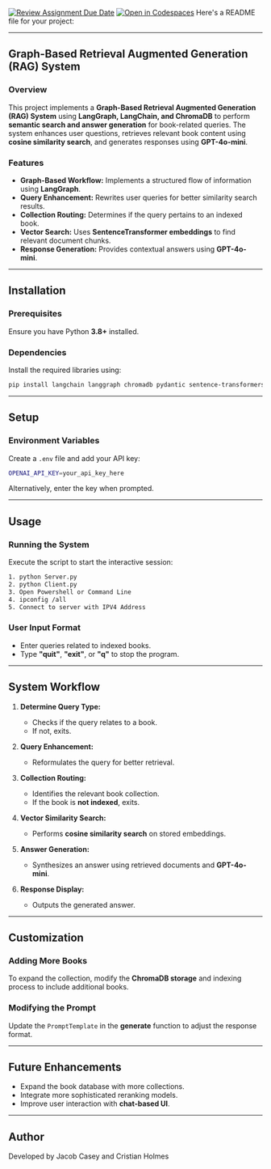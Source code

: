 [![Review Assignment Due Date](https://classroom.github.com/assets/deadline-readme-button-22041afd0340ce965d47ae6ef1cefeee28c7c493a6346c4f15d667ab976d596c.svg)](https://classroom.github.com/a/nSbtKKg7)
[![Open in Codespaces](https://classroom.github.com/assets/launch-codespace-2972f46106e565e64193e422d61a12cf1da4916b45550586e14ef0a7c637dd04.svg)](https://classroom.github.com/open-in-codespaces?assignment_repo_id=18275181)
Here's a README file for your project:  

---

## **Graph-Based Retrieval Augmented Generation (RAG) System**  

### **Overview**  
This project implements a **Graph-Based Retrieval Augmented Generation (RAG) System** using **LangGraph, LangChain, and ChromaDB** to perform **semantic search and answer generation** for book-related queries. The system enhances user questions, retrieves relevant book content using **cosine similarity search**, and generates responses using **GPT-4o-mini**.  

### **Features**  
- **Graph-Based Workflow:** Implements a structured flow of information using **LangGraph**.  
- **Query Enhancement:** Rewrites user queries for better similarity search results.  
- **Collection Routing:** Determines if the query pertains to an indexed book.  
- **Vector Search:** Uses **SentenceTransformer embeddings** to find relevant document chunks.  
- **Response Generation:** Provides contextual answers using **GPT-4o-mini**.  

---

## **Installation**  

### **Prerequisites**  
Ensure you have Python **3.8+** installed.  

### **Dependencies**  
Install the required libraries using:  

```bash
pip install langchain langgraph chromadb pydantic sentence-transformers langchain-openai python-dotenv
```

---

## **Setup**  

### **Environment Variables**  
Create a `.env` file and add your API key:  

```bash
OPENAI_API_KEY=your_api_key_here
```

Alternatively, enter the key when prompted.  

---

## **Usage**  

### **Running the System**  
Execute the script to start the interactive session:  

```bash
1. python Server.py
2. python Client.py
3. Open Powershell or Command Line
4. ipconfig /all
5. Connect to server with IPV4 Address
```

### **User Input Format**  
- Enter queries related to indexed books.  
- Type **"quit"**, **"exit"**, or **"q"** to stop the program.  

---

## **System Workflow**  

1. **Determine Query Type:**  
   - Checks if the query relates to a book.  
   - If not, exits.  

2. **Query Enhancement:**  
   - Reformulates the query for better retrieval.  

3. **Collection Routing:**  
   - Identifies the relevant book collection.  
   - If the book is **not indexed**, exits.  

4. **Vector Similarity Search:**  
   - Performs **cosine similarity search** on stored embeddings.  

5. **Answer Generation:**  
   - Synthesizes an answer using retrieved documents and **GPT-4o-mini**.  

6. **Response Display:**  
   - Outputs the generated answer.  

---

## **Customization**  

### **Adding More Books**  
To expand the collection, modify the **ChromaDB storage** and indexing process to include additional books.  

### **Modifying the Prompt**  
Update the `PromptTemplate` in the **generate** function to adjust the response format.  

---

## **Future Enhancements**  
- Expand the book database with more collections.  
- Integrate more sophisticated reranking models.  
- Improve user interaction with **chat-based UI**.  

---

## **Author**  
Developed by Jacob Casey and Cristian Holmes
